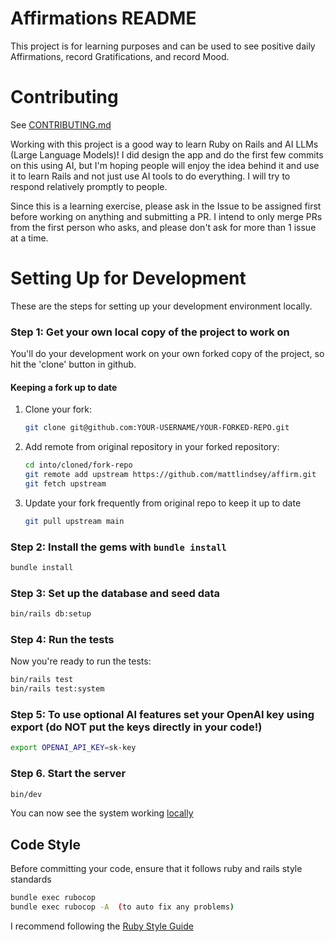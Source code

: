 # Affirmations README

This project is for learning purposes and can be used to see positive daily Affirmations, record Gratifications, and record Mood.

# Contributing

See [CONTRIBUTING.md](https://github.com/mattlindsey/affirm/blob/4e8f79c020bb197cf230048379b995f670f87733/CONTRIBUTING.MD)

Working with this project is a good way to learn Ruby on Rails and AI LLMs (Large Language Models)!
I did design the app and do the first few commits on this using AI, but I'm hoping people will enjoy the idea behind it and use it to learn Rails and not just use AI tools to do everything.  I will try to respond relatively promptly to people.

Since this is a learning exercise, please ask in the Issue to be assigned first before working on anything and submitting a PR.  I intend to only merge PRs from the first person who asks, and please don't ask for more than 1 issue at a time.

# Setting Up for Development

These are the steps for setting up your development environment locally.

### Step 1: Get your own local copy of the project to work on

You'll do your development work on your own forked copy of the project, so hit the 'clone' button in github.

#### Keeping a fork up to date

1. Clone your fork:

   ```bash
   git clone git@github.com:YOUR-USERNAME/YOUR-FORKED-REPO.git
   ```

2. Add remote from original repository in your forked repository:

   ```bash
   cd into/cloned/fork-repo
   git remote add upstream https://github.com/mattlindsey/affirm.git
   git fetch upstream
   ```

3. Update your fork frequently from original repo to keep it up to date

   ```bash
   git pull upstream main
   ```

### Step 2: Install the gems with `bundle install`

```bash
bundle install
```

### Step 3: Set up the database and seed data

```bash
bin/rails db:setup
```

### Step 4: Run the tests

Now you're ready to run the tests:

```bash
bin/rails test
bin/rails test:system
```

### Step 5: To use optional AI features set your OpenAI key using export (do NOT put the keys directly in your code!)

```bash
export OPENAI_API_KEY=sk-key
```

### Step 6. Start the server

```bash
bin/dev
```

You can now see the system working [locally](http://localhost:3000)

## Code Style

Before committing your code, ensure that it follows ruby and rails style standards

```bash
bundle exec rubocop
bundle exec rubocop -A  (to auto fix any problems)
```

I recommend following the [Ruby Style Guide](https://github.com/rubocop-hq/ruby-style-guide)
